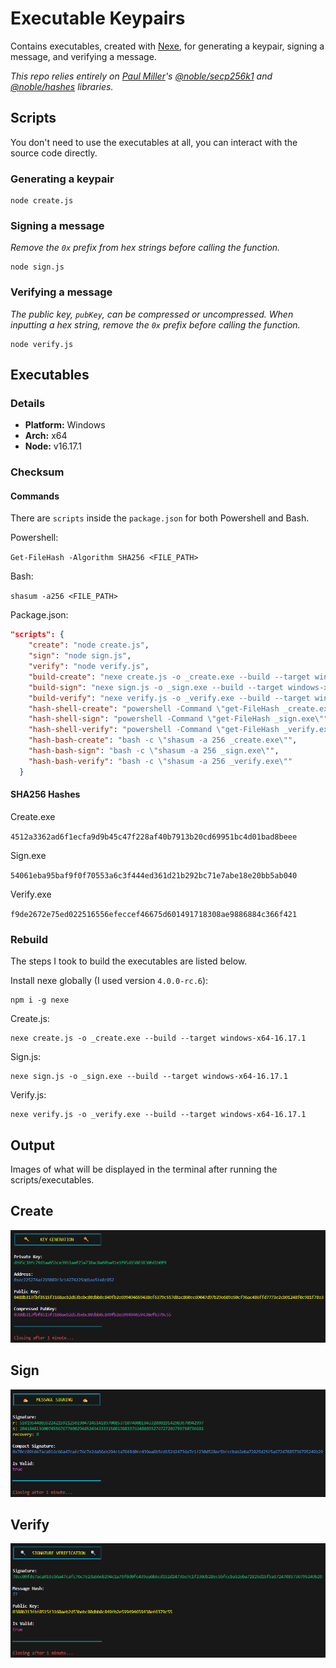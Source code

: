 # Executable Keypairs

Contains executables, created with [Nexe](https://github.com/nexe/nexe), for generating a keypair, signing a message, and verifying a message.

_This repo relies entirely on [Paul Miller](https://github.com/paulmillr)'s [@noble/secp256k1](https://github.com/paulmillr/noble-secp256k1) and [@noble/hashes](https://github.com/paulmillr/noble-hashes) libraries._

## Scripts

You don't need to use the executables at all, you can interact with the source code directly.

### Generating a keypair

```shell
node create.js
```

### Signing a message

_Remove the `0x` prefix from hex strings before calling the function._

```shell
node sign.js
```

### Verifying a message

_The public key, `pubKey`, can be compressed or uncompressed. When inputting a hex string, remove the `0x` prefix before calling the function._

```shell
node verify.js
```

## Executables

### Details

- **Platform:** Windows
- **Arch:** x64
- **Node:** v16.17.1

### Checksum

#### Commands

There are `scripts` inside the `package.json` for both Powershell and Bash.

Powershell:

`Get-FileHash -Algorithm SHA256 <FILE_PATH>`

Bash:

`shasum -a256 <FILE_PATH>`

Package.json:

```json
"scripts": {
    "create": "node create.js",
    "sign": "node sign.js",
    "verify": "node verify.js",
    "build-create": "nexe create.js -o _create.exe --build --target windows-x64-16.17.1",
    "build-sign": "nexe sign.js -o _sign.exe --build --target windows-x64-16.17.1",
    "build-verify": "nexe verify.js -o _verify.exe --build --target windows-x64-16.17.1",
    "hash-shell-create": "powershell -Command \"get-FileHash _create.exe\"",
    "hash-shell-sign": "powershell -Command \"get-FileHash _sign.exe\"",
    "hash-shell-verify": "powershell -Command \"get-FileHash _verify.exe\"",
    "hash-bash-create": "bash -c \"shasum -a 256 _create.exe\"",
    "hash-bash-sign": "bash -c \"shasum -a 256 _sign.exe\"",
    "hash-bash-verify": "bash -c \"shasum -a 256 _verify.exe\""
  }
```

#### SHA256 Hashes

Create.exe

`4512a3362ad6f1ecfa9d9b45c47f228af40b7913b20cd69951bc4d01bad8beee`

Sign.exe

`54061eba95baf9f0f70553a6c3f444ed361d21b292bc71e7abe18e20bb5ab040`

Verify.exe

`f9de2672e75ed022516556efeccef46675d601491718308ae9886884c366f421`

### Rebuild

The steps I took to build the executables are listed below.

Install nexe globally (I used version `4.0.0-rc.6`):

```shell
npm i -g nexe
```

Create.js:

```shell
nexe create.js -o _create.exe --build --target windows-x64-16.17.1
```

Sign.js:

```shell
nexe sign.js -o _sign.exe --build --target windows-x64-16.17.1
```

Verify.js:

```shell
nexe verify.js -o _verify.exe --build --target windows-x64-16.17.1
```

## Output

Images of what will be displayed in the terminal after running the scripts/executables.

## Create

![image](./images/create-output.png)

## Sign

![image](./images/sign-output.png)

## Verify

![image](./images/verify-output.png)
